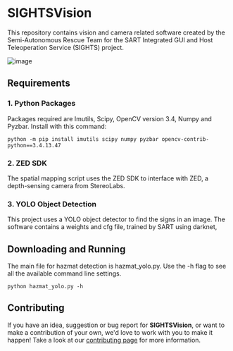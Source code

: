 # SIGHTSVision

This repository contains vision and camera related software created by the Semi-Autonomous Rescue Team for the SART Integrated GUI and Host Teleoperation Service (SIGHTS) project.

![image](https://www.sfxrescue.com/wp-content/uploads/2019/07/7.png)

## Requirements

### 1. Python Packages

Packages required are Imutils, Scipy, OpenCV version 3.4, Numpy and Pyzbar. Install with this command:  
```
python -m pip install imutils scipy numpy pyzbar opencv-contrib-python==3.4.13.47
```

### 2. ZED SDK
The spatial mapping script uses the ZED SDK to interface with ZED, a depth-sensing camera from StereoLabs.

### 3. YOLO Object Detection
This project uses a YOLO object detector to find the signs in an image. The software contains a weights and cfg file, trained by SART using darknet, 

## Downloading and Running

The main file for hazmat detection is hazmat_yolo.py. Use the -h flag to see all the available command line settings.
```
python hazmat_yolo.py -h
```

## Contributing

If you have an idea, suggestion or bug report for **SIGHTSVision**, or want to make a contribution of your own, we'd love to work with you to make it happen! Take a look at our [contributing page](https://github.com/SFXRescue/.github/blob/master/CONTRIBUTING.md) for more information.
